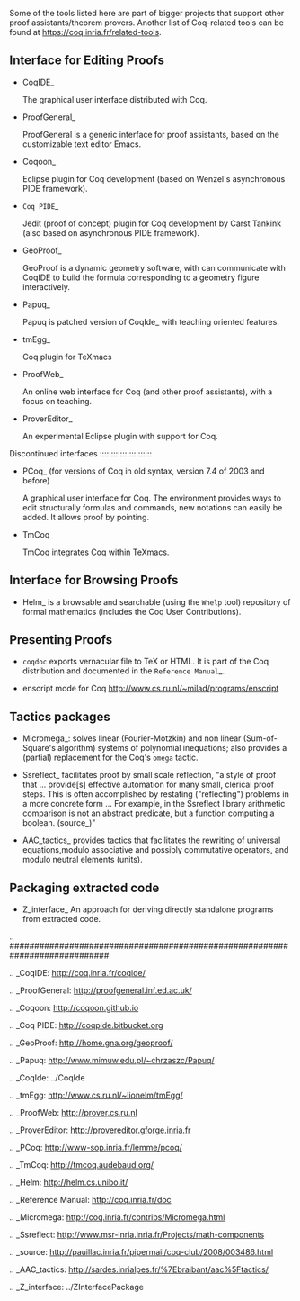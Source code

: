 Some of the tools listed here are part of bigger projects that support other proof assistants/theorem provers.  Another list of Coq-related tools can be found at https://coq.inria.fr/related-tools.

Interface for Editing Proofs
----------------------------

* CoqIDE_

    The graphical user interface distributed with Coq.

* ProofGeneral_

    ProofGeneral is a generic interface for proof assistants, based on the customizable text editor Emacs.

* Coqoon_

    Eclipse plugin for Coq development (based on Wenzel's asynchronous PIDE framework).

* `Coq PIDE`_

    Jedit (proof of concept) plugin for Coq development by Carst Tankink (also based on asynchronous PIDE framework).

* GeoProof_

    GeoProof is a dynamic geometry software, with can communicate with CoqIDE to build the formula corresponding to a geometry figure interactively.

* Papuq_

    Papuq is patched version of CoqIde_ with teaching oriented features.

* tmEgg_

    Coq plugin for TeXmacs

* ProofWeb_

    An online web interface for Coq (and other proof assistants), with a focus on teaching.

* ProverEditor_

    An experimental Eclipse plugin with support for Coq.

Discontinued interfaces
:::::::::::::::::::::::

* PCoq_ (for versions of Coq in old syntax, version 7.4 of 2003 and before)

    A graphical user interface for Coq. The environment provides ways to edit structurally formulas and commands, new notations can easily be added. It allows proof by pointing.

* TmCoq_

    TmCoq integrates Coq within TeXmacs.

Interface for Browsing Proofs
-----------------------------

* Helm_ is a browsable and searchable (using the ``Whelp`` tool) repository of formal mathematics (includes the Coq User Contributions).

Presenting Proofs
-----------------

* ``coqdoc`` exports vernacular file to TeX or HTML. It is part of the Coq distribution and documented in the `Reference Manual`_.

* enscript mode for Coq http://www.cs.ru.nl/~milad/programs/enscript

Tactics packages
----------------

* Micromega_: solves linear (Fourier-Motzkin) and non linear (Sum-of-Square's algorithm) systems of polynomial inequations; also provides a (partial) replacement for the Coq's ``omega`` tactic.

* Ssreflect_ facilitates proof by small scale reflection, "a style of proof that ... provide[s] effective automation for many small, clerical proof steps. This is often accomplished by restating ("reflecting") problems in a more concrete form ... For example, in the Ssreflect library arithmetic comparison is not an abstract predicate, but a function computing a boolean. (source_)"

* AAC_tactics_ provides tactics that facilitates the rewriting of universal equations,modulo associative and   possibly commutative operators, and modulo neutral elements (units).

Packaging extracted code
------------------------

* Z_interface_ An approach for deriving directly standalone programs from extracted code.

.. ############################################################################

.. _CoqIDE: http://coq.inria.fr/coqide/

.. _ProofGeneral: http://proofgeneral.inf.ed.ac.uk/

.. _Coqoon: http://coqoon.github.io

.. _Coq PIDE: http://coqpide.bitbucket.org

.. _GeoProof: http://home.gna.org/geoproof/

.. _Papuq: http://www.mimuw.edu.pl/~chrzaszc/Papuq/

.. _CoqIde: ../CoqIde

.. _tmEgg: http://www.cs.ru.nl/~lionelm/tmEgg/

.. _ProofWeb: http://prover.cs.ru.nl

.. _ProverEditor: http://provereditor.gforge.inria.fr

.. _PCoq: http://www-sop.inria.fr/lemme/pcoq/

.. _TmCoq: http://tmcoq.audebaud.org/

.. _Helm: http://helm.cs.unibo.it/

.. _Reference Manual: http://coq.inria.fr/doc

.. _Micromega: http://coq.inria.fr/contribs/Micromega.html

.. _Ssreflect: http://www.msr-inria.inria.fr/Projects/math-components

.. _source: http://pauillac.inria.fr/pipermail/coq-club/2008/003486.html

.. _AAC_tactics: http://sardes.inrialpes.fr/%7Ebraibant/aac%5Ftactics/

.. _Z_interface: ../ZInterfacePackage

